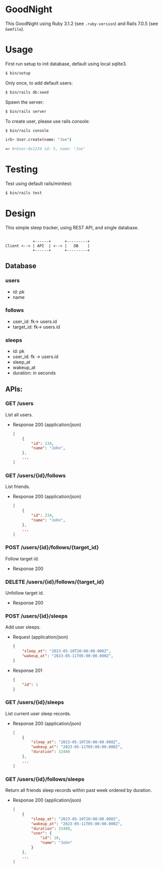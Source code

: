 # GoodNight

This GoodNight using Ruby 3.1.2 (see `.ruby-version`) and Rails 7.0.5 (see `Gemfile`).

# Usage

First run setup to init database, default using local sqlite3.

```sh
$ bin/setup
```

Only once, to add default users:

```sh
$ bin/rails db:seed
```

Spawn the server:

```sh
$ bin/rails server
```

To create user, please use rails console:

```sh
$ bin/rails console

irb> User.create(name: "Joe")

=> #<User:0x1234 id: 5, name: "Joe"
```

# Testing

Test using default rails/minitest:

```sh
$ bin/rails test
```

# Design

This simple sleep tracker, using REST API, and single database.

```

            +------+      +---------+
Client <--> | API  | <--> |   DB    |
            +------+      +---------+

```
## Database

### users

+ id: pk
+ name

### follows

+ user_id: fk-> users.id
+ target_id: fk-> users.id

### sleeps

+ id: pk
+ user_id: fk -> users.id
+ sleep_at
+ wakeup_at
+ duration: in seconds

## APIs:

### GET /users

List all users.

+ Response 200 (application/json)

    ```json
    [
        {
            "id": 234,
            "name": "John",
        },
        ...
    ]
    ```

### GET /users/{id}/follows

List friends.

+  Response 200 (application/json)

    ```json
    [
        {
            "id": 234,
            "name": "John",
        },
        ...
    ]
    ```

### POST /users/{id}/follows/{target_id}

Follow target id.

+ Response 200

### DELETE /users/{id}/follows/{target_id}

Unfollow target id.

+ Response 200

### POST /users/{id}/sleeps

Add user sleeps.

+ Request (application/json)

    ```json
    {
        "sleep_at": "2023-05-10T20:00:00.000Z",
        "wakeup_at": "2023-05-11T05:00:00.000Z",
    }
    ```

+ Response 201

    ```json
    {
        "id": 1
    }
    ```

### GET /users/{id}/sleeps

List current user sleep records.

+ Response 200 (application/json)

    ```json
    [
        {
            "sleep_at": "2023-05-10T20:00:00.000Z",
            "wakeup_at": "2023-05-11T05:00:00.000Z",
            "duration": 32400
        },
        ...
    ]
    ```

### GET /users/{id}/follows/sleeps

Return all friends sleep records within past week ordered by duration.

+ Response 200 (application/json)

    ```json
    [
        {
            "sleep_at": "2023-05-10T20:00:00.000Z",
            "wakeup_at": "2023-05-11T05:00:00.000Z",
            "duration": 32400,
            "user": {
                "id": 10,
                "name": "John"
            }
        },
        ...
    ]
    ```
